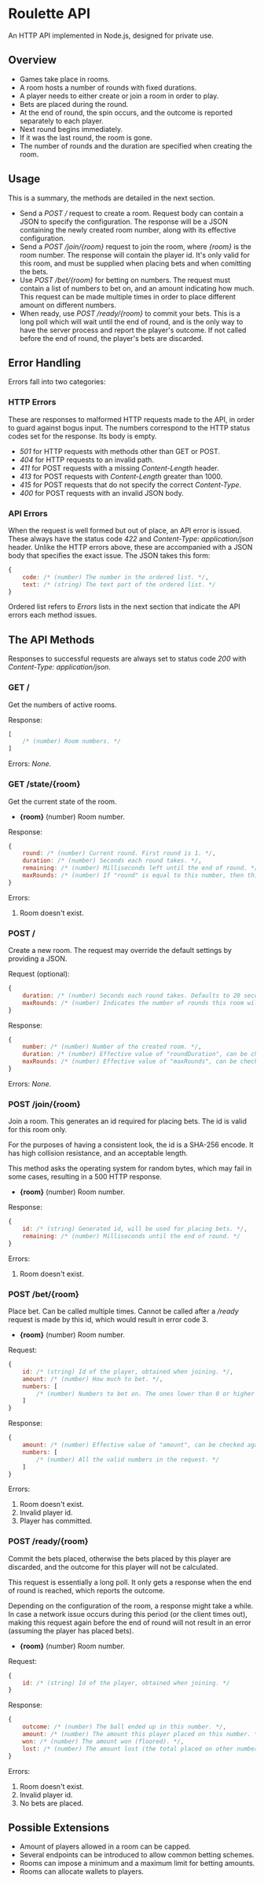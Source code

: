 # Roulette API
An HTTP API implemented in Node.js, designed for private use.

## Overview
- Games take place in rooms.
- A room hosts a number of rounds with fixed durations.
- A player needs to either create or join a room in order to play.
- Bets are placed during the round.
- At the end of round, the spin occurs, and the outcome is reported separately to each player.
- Next round begins immediately.
- If it was the last round, the room is gone.
- The number of rounds and the duration are specified when creating the room.

## Usage
This is a summary, the methods are detailed in the next section.
- Send a *POST /* request to create a room. Request body can contain a JSON to specify the configuration. The response will be a JSON containing the newly created room number, along with its effective configuration.
- Send a *POST /join/{room}* request to join the room, where *{room}* is the room number. The response will contain the player id. It's only valid for this room, and must be supplied when placing bets and when comitting the bets.
- Use *POST /bet/{room}* for betting on numbers. The request must contain a list of numbers to bet on, and an amount indicating how much. This request can be made multiple times in order to place different amount on different numbers.
- When ready, use *POST /ready/{room}* to commit your bets. This is a long poll which will wait until the end of round, and is the only way to have the server process and report the player's outcome. If not called before the end of round, the player's bets are discarded.

## Error Handling
Errors fall into two categories:

### HTTP Errors
These are responses to malformed HTTP requests made to the API, in order to guard against bogus input. The numbers correspond to the HTTP status codes set for the response. Its body is empty.

- *501* for HTTP requests with methods other than GET or POST.
- *404* for HTTP requests to an invalid path.
- *411* for POST requests with a missing *Content-Length* header.
- *413* for POST requests with *Content-Length* greater than 1000.
- *415* for POST requests that do not specify the correct *Content-Type*.
- *400* for POST requests with an invalid JSON body.

### API Errors
When the request is well formed but out of place, an API error is issued. These always have the status code *422* and *Content-Type: application/json* header. Unlike the HTTP errors above, these are accompanied with a JSON body that specifies the exact issue. The JSON takes this form:
```js
{
	code: /* (number) The number in the ordered list. */,
	text: /* (string) The text part of the ordered list. */
}
```
Ordered list refers to *Errors* lists in the next section that indicate the API errors each method issues.

## The API Methods
Responses to successful requests are always set to status code *200* with *Content-Type: application/json*.

### GET /
Get the numbers of active rooms.

Response:
```js
[
	/* (number) Room numbers. */
]
```

Errors: *None.*

### GET /state/{room}
Get the current state of the room.
- **{room}** (number) Room number.

Response:
```js
{
	round: /* (number) Current round. First round is 1. */,
	duration: /* (number) Seconds each round takes. */,
	remaining: /* (number) Milliseconds left until the end of round. */,
	maxRounds: /* (number) If "round" is equal to this number, then this is the last round, and the room will close after "remaining" reaches zero. */
}
```

Errors:
1. Room doesn't exist.

### POST /
Create a new room. The request may override the default settings by providing a JSON.

Request (optional):
```js
{
	duration: /* (number) Seconds each round takes. Defaults to 20 seconds. */,
	maxRounds: /* (number) Indicates the number of rounds this room will serve. The room is discarded afterwards. Defaults to 5 rounds. */
}
```

Response:
```js
{
	number: /* (number) Number of the created room. */,
	duration: /* (number) Effective value of "roundDuration", can be checked against the requested value. */,
	maxRounds: /* (number) Effective value of "maxRounds", can be checked against the requested value. */
}
```

Errors: *None.*

### POST /join/{room}
Join a room. This generates an id required for placing bets. The id is valid for this room only.

For the purposes of having a consistent look, the id is a SHA-256 encode. It has high collision resistance, and an acceptable length.

This method asks the operating system for random bytes, which may fail in some cases, resulting in a 500 HTTP response.

- **{room}** (number) Room number.

Response:
```js
{
	id: /* (string) Generated id, will be used for placing bets. */,
	remaining: /* (number) Milliseconds until the end of round. */
}
```

Errors:
1. Room doesn't exist.

### POST /bet/{room}
Place bet. Can be called multiple times. Cannot be called after a */ready* request is made by this id, which would result in error code 3.
- **{room}** (number) Room number.

Request:
```js
{
	id: /* (string) Id of the player, obtained when joining. */,
	amount: /* (number) How much to bet. */,
	numbers: [
		/* (number) Numbers to bet on. The ones lower than 0 or higher than 36 are ignored, and won't take place in the response. */
	]
}
```

Response:
```js
{
	amount: /* (number) Effective value of "amount", can be checked against the requested value. */,
	numbers: [
		/* (number) All the valid numbers in the request. */
	]
}
```

Errors:
1. Room doesn't exist.
2. Invalid player id.
3. Player has committed.

### POST /ready/{room}
Commit the bets placed, otherwise the bets placed by this player are discarded, and the outcome for this player will not be calculated.

This request is essentially a long poll. It only gets a response when the end of round is reached, which reports the outcome.

Depending on the configuration of the room, a response might take a while. In case a network issue occurs during this period (or the client times out), making this request again before the end of round will not result in an error (assuming the player has placed bets).

- **{room}** (number) Room number.

Request:
```js
{
	id: /* (string) Id of the player, obtained when joining. */
}
```

Response:
```js
{
	outcome: /* (number) The ball ended up in this number. */,
	amount: /* (number) The amount this player placed on this number. */,
	won: /* (number) The amount won (floored). */,
	lost: /* (number) The amount lost (the total placed on other numbers). */
}
```

Errors:
1. Room doesn't exist.
2. Invalid player id.
3. No bets are placed.

## Possible Extensions
- Amount of players allowed in a room can be capped.
- Several endpoints can be introduced to allow common betting schemes.
- Rooms can impose a minimum and a maximum limit for betting amounts.
- Rooms can allocate wallets to players.
